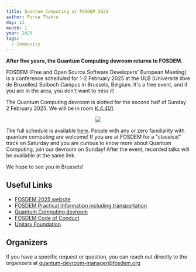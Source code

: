 ```yaml
---
title: Quantum Computing at FOSDEM 2025
author: Purva Thakre
day: 13
month: 1
year: 2025
tags: 
  - Community
---
```


**After five years, the Quantum Computing devroom returns to FOSDEM.**

FOSDEM (Free and Open Source Software Developers' European Meeting) is a conference scheduled for 1-2 February 2025 at the ULB (Université libre de Bruxelles) Solboch Campus in Brussels, Belgium. It's a free event, and if you are in the area, you don't want to miss it! 

The Quantum Computing devroom is slotted for the second half of Sunday 2 February 2025. We will be in room [K.4.401](https://fosdem.org/2025/schedule/room/k4401/).

<p align="center">
  <a href="https://fosdem.org/2025/schedule/"> 
    <img src="/images/fosdem_25.png" />
  </a>
</p>

The full schedule is available [here](https://fosdem.org/2025/schedule/track/quantum/). People with any or zero familiarity with quantum computing are welcome! If you are at FOSDEM for a "classical" track on Saturday and you are curious to know more about Quantum Computing, join our devroom on Sunday! After the event, recorded talks will be available at the same link.

We hope to see you in Brussels!

## Useful Links

- [FOSDEM 2025 website](https://fosdem.org/2025/)
- [FOSDEM Practical Information including transportation](https://fosdem.org/2025/practical/)
- [Quantum Computing devroom](https://fosdem.org/2025/schedule/track/quantum/)
- [FOSDEM Code of Conduct](https://fosdem.org/2025/practical/conduct/)
- [Unitary Foundation](https://unitary.foundation/)

## Organizers

If you have a specific request or question, you can reach out directly to the organizers at quantum-devroom-manager@fosdem.org